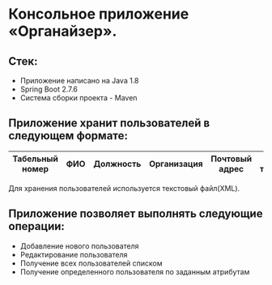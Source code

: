 # Консольное приложение «Органайзер».

## Стек:

* Приложение написано на Java 1.8
* Spring Boot 2.7.6
* Система сборки проекта - Maven

## Приложение хранит пользователей в следующем формате:

|Табельный номер|ФИО|Должность|Организация|Почтовый адрес|Список телефонов|
|---------------|---|---------|-----------|--------------|----------------|

Для хранения пользователей используется текстовый файл(XML).

## Приложение позволяет выполнять следующие операции:

* Добавление нового пользователя
* Редактирование пользователя
* Получение всех пользователей списком
* Получение определенного пользователя по заданным атрибутам
